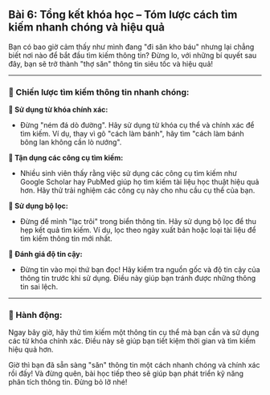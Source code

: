 ## Bài 6: Tổng kết khóa học – Tóm lược cách tìm kiếm nhanh chóng và hiệu quả

Bạn có bao giờ cảm thấy như mình đang "đi săn kho báu" nhưng lại chẳng biết nơi nào để bắt đầu tìm kiếm thông tin? Đừng lo, với những bí quyết sau đây, bạn sẽ trở thành "thợ săn" thông tin siêu tốc và hiệu quả!

---

### 📌 Chiến lược tìm kiếm thông tin nhanh chóng:

**🔹 Sử dụng từ khóa chính xác:**
- Đừng "ném đá dò đường". Hãy sử dụng từ khóa cụ thể và chính xác để tìm kiếm. Ví dụ, thay vì gõ "cách làm bánh", hãy tìm "cách làm bánh bông lan không cần lò nướng".

**🔹 Tận dụng các công cụ tìm kiếm:**
- Nhiều sinh viên thấy rằng việc sử dụng các công cụ tìm kiếm như Google Scholar hay PubMed giúp họ tìm kiếm tài liệu học thuật hiệu quả hơn. Hãy thử trải nghiệm các công cụ này cho nhu cầu cụ thể của bạn.

**🔹 Sử dụng bộ lọc:**
- Đừng để mình "lạc trôi" trong biển thông tin. Hãy sử dụng bộ lọc để thu hẹp kết quả tìm kiếm. Ví dụ, lọc theo ngày xuất bản hoặc loại tài liệu để tìm kiếm thông tin mới nhất.

**🔹 Đánh giá độ tin cậy:**
- Đừng tin vào mọi thứ bạn đọc! Hãy kiểm tra nguồn gốc và độ tin cậy của thông tin trước khi sử dụng. Điều này giúp bạn tránh được những thông tin sai lệch.

---

### 🚀 Hành động:

Ngay bây giờ, hãy thử tìm kiếm một thông tin cụ thể mà bạn cần và sử dụng các từ khóa chính xác. Điều này sẽ giúp bạn tiết kiệm thời gian và tìm kiếm hiệu quả hơn.

Giờ thì bạn đã sẵn sàng "săn" thông tin một cách nhanh chóng và chính xác rồi đấy! Và đừng quên, bài học tiếp theo sẽ giúp bạn phát triển kỹ năng phân tích thông tin. Đừng bỏ lỡ nhé!